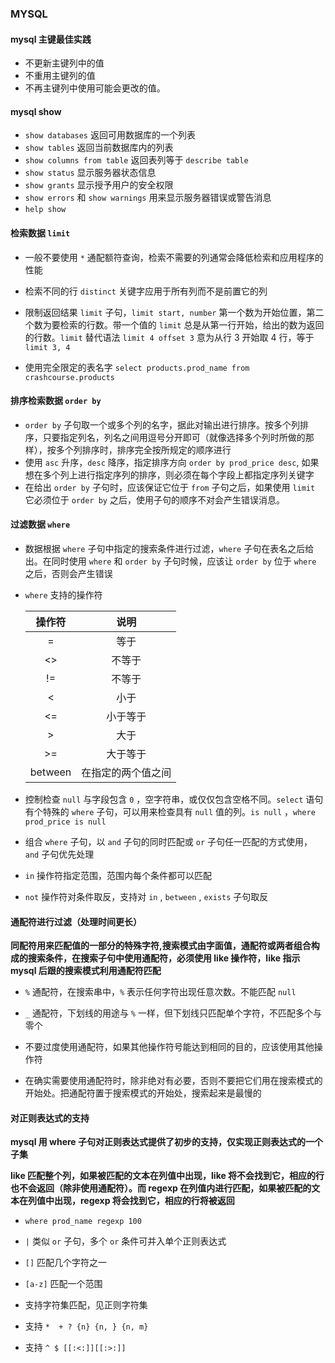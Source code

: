 ### MYSQL

#### mysql 主键最佳实践

* 不更新主键列中的值
* 不重用主键列的值
* 不再主键列中使用可能会更改的值。

#### mysql show 

* `show databases`  返回可用数据库的一个列表
* `show tables` 返回当前数据库内的列表
* `show columns from table`  返回表列等于 `describe table`
* `show status` 显示服务器状态信息
* `show grants` 显示授予用户的安全权限
* `show errors` 和 `show warnings` 用来显示服务器错误或警告消息
* `help show`

#### 检索数据 `limit`

* 一般不要使用 `*` 通配额符查询，检索不需要的列通常会降低检索和应用程序的性能

* 检索不同的行 `distinct` 关键字应用于所有列而不是前置它的列
* 限制返回结果 `limit` 子句，`limit start, number` 第一个数为开始位置，第二个数为要检索的行数。带一个值的 `limit` 总是从第一行开始，给出的数为返回的行数。`limit` 替代语法 `limit 4 offset 3` 意为从行 3 开始取 4 行，等于 `limit 3, 4`
* 使用完全限定的表名字 `select products.prod_name from crashcourse.products`

#### 排序检索数据 `order by`

* `order by` 子句取一个或多个列的名字，据此对输出进行排序。按多个列排序，只要指定列名，列名之间用逗号分开即可（就像选择多个列时所做的那样），按多个列排序时，排序完全按所规定的顺序进行
* 使用 `asc` 升序，`desc` 降序，指定排序方向 `order by prod_price desc`, 如果想在多个列上进行指定序列的排序，则必须在每个字段上都指定序列关键字
* 在给出 `order by` 子句时，应该保证它位于 `from` 子句之后，如果使用 `limit` 它必须位于 `order by` 之后，使用子句的顺序不对会产生错误消息。

#### 过滤数据 `where`

* 数据根据 `where` 子句中指定的搜索条件进行过滤，`where` 子句在表名之后给出。在同时使用 `where` 和 `order by` 子句时候，应该让 `order by` 位于 `where` 之后，否则会产生错误

* `where` 支持的操作符

  | 操作符  |        说明        |
  | :-----: | :----------------: |
  |    =    |        等于        |
  |   <>    |       不等于       |
  |   !=    |       不等于       |
  |    <    |        小于        |
  |   <=    |      小于等于      |
  |    >    |        大于        |
  |   >=    |      大于等于      |
  | between | 在指定的两个值之间 |

* 控制检查 `null` 与字段包含 `0` ，空字符串，或仅仅包含空格不同。`select` 语句有个特殊的 `where` 子句，可以用来检查具有 `null` 值的列。`is null` ，`where prod_price is null`

* 组合 `where` 子句，以 `and` 子句的同时匹配或 `or` 子句任一匹配的方式使用，`and` 子句优先处理

* `in` 操作符指定范围，范围内每个条件都可以匹配
* `not` 操作符对条件取反，支持对 `in` , `between` , `exists` 子句取反

#### 通配符进行过滤（处理时间更长）

**同配符用来匹配值的一部分的特殊字符,搜索模式由字面值，通配符或两者组合构成的搜索条件，在搜索子句中使用通配符，必须使用 like 操作符，like 指示 mysql 后跟的搜索模式利用通配符匹配**

* `%` 通配符，在搜索串中，`%` 表示任何字符出现任意次数。不能匹配 `null`
* `_` 通配符，下划线的用途与 `%` 一样，但下划线只匹配单个字符，不匹配多个与零个

* 不要过度使用通配符，如果其他操作符号能达到相同的目的，应该使用其他操作符
* 在确实需要使用通配符时，除非绝对有必要，否则不要把它们用在搜索模式的开始处。把通配符置于搜索模式的开始处，搜索起来是最慢的

#### 对正则表达式的支持

**mysql 用 where 子句对正则表达式提供了初步的支持，仅实现正则表达式的一个子集**

**like 匹配整个列，如果被匹配的文本在列值中出现，like 将不会找到它，相应的行也不会返回（除非使用通配符）。而 regexp 在列值内进行匹配，如果被匹配的文本在列值中出现，regexp 将会找到它，相应的行将被返回**

* `where prod_name regexp 100` 

* `|`  类似 `or` 子句，多个 `or` 条件可并入单个正则表达式

* `[]` 匹配几个字符之一

* `[a-z]` 匹配一个范围

* 支持字符集匹配，见正则字符集

* 支持 `*  + ? {n} {n, } {n, m}` 

* 支持 `^ $ [[:<:]][[:>:]]` 
